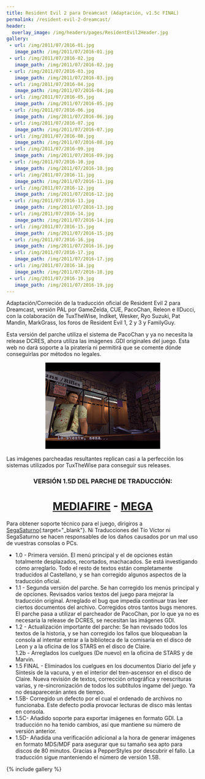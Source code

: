 ```yaml
---
title: Resident Evil 2 para Dreamcast (Adaptación, v1.5c FINAL)
permalink: /resident-evil-2-dreamcast/
header:
  overlay_image: /img/headers/pages/ResidentEvil2Header.jpg
gallery:
 - url: /img/2011/07/2016-01.jpg
   image_path: /img/2011/07/2016-01.jpg
 - url: /img/2011/07/2016-02.jpg
   image_path: /img/2011/07/2016-02.jpg
 - url: /img/2011/07/2016-03.jpg
   image_path: /img/2011/07/2016-03.jpg
 - url: /img/2011/07/2016-04.jpg
   image_path: /img/2011/07/2016-04.jpg
 - url: /img/2011/07/2016-05.jpg
   image_path: /img/2011/07/2016-05.jpg
 - url: /img/2011/07/2016-06.jpg
   image_path: /img/2011/07/2016-06.jpg
 - url: /img/2011/07/2016-07.jpg
   image_path: /img/2011/07/2016-07.jpg
 - url: /img/2011/07/2016-08.jpg
   image_path: /img/2011/07/2016-08.jpg
 - url: /img/2011/07/2016-09.jpg
   image_path: /img/2011/07/2016-09.jpg
 - url: /img/2011/07/2016-10.jpg
   image_path: /img/2011/07/2016-10.jpg
 - url: /img/2011/07/2016-11.jpg
   image_path: /img/2011/07/2016-11.jpg
 - url: /img/2011/07/2016-12.jpg
   image_path: /img/2011/07/2016-12.jpg
 - url: /img/2011/07/2016-13.jpg
   image_path: /img/2011/07/2016-13.jpg
 - url: /img/2011/07/2016-14.jpg
   image_path: /img/2011/07/2016-14.jpg
 - url: /img/2011/07/2016-15.jpg
   image_path: /img/2011/07/2016-15.jpg
 - url: /img/2011/07/2016-16.jpg
   image_path: /img/2011/07/2016-16.jpg
 - url: /img/2011/07/2016-17.jpg
   image_path: /img/2011/07/2016-17.jpg
 - url: /img/2011/07/2016-18.jpg
   image_path: /img/2011/07/2016-18.jpg
 - url: /img/2011/07/2016-19.jpg
   image_path: /img/2011/07/2016-19.jpg
---
```

Adaptación/Correción de la traducción oficial de Resident Evil 2 para Dreamcast, 
versión PAL por GameZelda, CUE, PacoChan, Releon e IlDucci, con la colaboración de 
TuxTheWise, Indiket, Wesker, Ryo Suzuki, Pat Mandin, MarkGrass, los foros de Resident 
Evil 1, 2 y 3 y FamilyGuy.

Esta versión del parche utiliza el sistema de PacoChan y ya no necesita la release 
DCRES, ahora utiliza las imágenes .GDI originales del juego. Esta web no dará soporte 
a la piratería ni permitirá que se comente dónde conseguirlas por métodos no legales.

<p style="text-align: center;"><a href="/img/2013/06/15Final-01-1.jpg"><img src="/img/2013/06/15Final-01.png" alt="Resident Evil 2 para Dreamcast - Versión 1.5 FINAL" width="300" height="225" /></a></p>  
Las imágenes parcheadas resultantes replican casi a la perfección los sistemas utilizados 
por TuxTheWise para conseguir sus releases.

<h3 style="text-align: center;">VERSIÓN 1.5D DEL PARCHE DE TRADUCCIÓN:</h3>

<h1 style="text-align: center;"><strong><a href="https://www.mediafire.com/file/93p3lujo4a9sqdd/ResidentEvil2DC-V15D.7z/file" target="_blank">MEDIAFIRE</a> - <a href="
https://mega.nz/#!kc8l1ACZ!NNFAN6CVltIZgsKTTDz9kRT0dOyhtgPu89VngQHizMY" target="_blank">MEGA</a></strong></h1>

Para obtener soporte técnico para el juego, dirigiros a [SegaSaturno](http://www.segasaturno.com/){:target="_blank"}. 
Ni Traducciones del Tío Víctor ni SegaSaturno se hacen responsables de los daños causados por 
un mal uso de vuestras consolas o PCs.

* 1.0 - Primera versión. El menú principal y el de opciones están totalmente desplazados, 
recortados, machacados. Se está investigando cómo arreglarlo. Todo el resto de textos 
están completamente traducidos al Castellano, y se han corregido algunos aspectos de la 
traducción oficial.  
* 1.1 - Segunda versión del parche. Se han corregido los menús principal y de opciones. 
Revisados varios textos del juego para mejorar la traducción original. Arreglado el bug 
que impedía continuar tras leer ciertos documentos del archivo. Corregidos otros tantos 
bugs menores. El parche pasa a utilizar el parcheador de PacoChan, por lo que ya no es 
necesaria la release de DCRES, se necesitan las imágenes GDI.  
* 1.2 - Actualización importante del parche: Se han revisado todos los textos de la historia, 
y se han corregido los fallos que bloqueaban la consola al intentar entrar a la biblioteca 
de la comisaría en el disco de Leon y a la oficina de los STARS en el disco de Claire.  
1.2b - Arreglados los cuelgues (De nuevo) en la oficina de STARS y de Marvin.  
* 1.5 FINAL - Eliminados los cuelgues en los documentos Diario del jefe y Síntesis de la 
vacuna, y en el interior del tren-ascensor en el disco de Claire. Nueva revisión de textos, 
corrección ortográfica y reescrituras varias, y re-sincronización de todos los subtítulos 
ingame del juego. Ya no desaparecerán antes de tiempo.  
* 1.5B- Corregido un defecto por el cual el ordenado de archivos no funcionaba. Este defecto 
podía provocar lecturas de disco más lentas en consola.  
* 1.5C- Añadido soporte para exportar imágenes en formato GDI. La traducción no ha tenido 
cambios, así que mantiene su número de versión anterior.
* 1.5D- Añadida una verificación adicional a la hora de generar imágenes en formato 
MDS/MDF para asegurar que su tamaño sea apto para discos de 80 minutos. Gracias a PepperStyles 
por descubrir el fallo. La traducción sigue manteniendo el número de versión 1.5B.

{% include gallery %}

